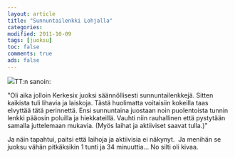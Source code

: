 ```yaml
--- 
layout: article 
title: "Sunnuntailenkki Lohjalla" 
categories: 
modified: 2011-10-09 
tags: [juoksu]
toc: false 
comments: true 
ads: false 
--- 
```


![](/Media/Default/BlogPost/blog/sunnuntailenkki-lohjalla/02102011092.jpg)TT:n
sanoin:

"Oli aika jolloin Kerkesix juoksi säännöllisesti
sunnuntailenkkejä. Sitten kaikista tuli lihavia ja laiskoja. Tästä
huolimatta voitaisiin kokeilla taas elvyttää tätä perinnettä. Ensi
sunnuntaina juostaan noin puolentoista tunnin lenkki pääosin poluilla ja
hiekkateillä. Vauhti niin rauhallinen että pystytään samalla juttelemaan
mukavia. (Myös laihat ja aktiiviset saavat tulla.)"

Ja näin tapahtui, paitsi että laihoja ja aktiivisia ei näkynyt.  Ja
menihän se juoksu vähän pitkäksikin 1 tunti ja 34 minuuttia... No silti
oli kivaa.

